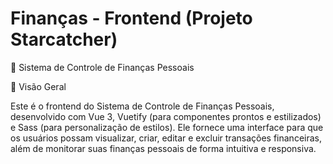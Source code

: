 # Finanças - Frontend (Projeto Starcatcher)

📌 Sistema de Controle de Finanças Pessoais

🚀 Visão Geral

Este é o frontend do Sistema de Controle de Finanças Pessoais, desenvolvido com Vue 3, Vuetify (para componentes prontos e estilizados) e Sass (para personalização de estilos). Ele fornece uma interface para que os usuários possam visualizar, criar, editar e excluir transações financeiras, além de monitorar suas finanças pessoais de forma intuitiva e responsiva.
